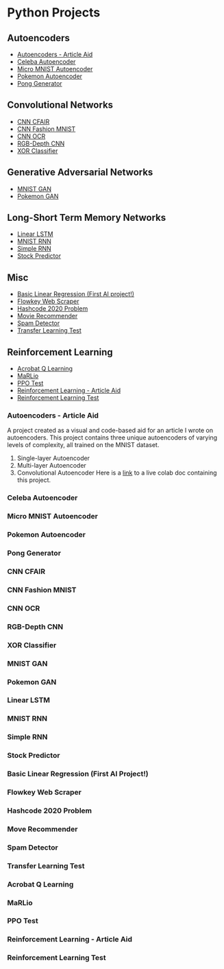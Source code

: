 # Python Projects
## Autoencoders
- [Autoencoders - Article Aid]()
- [Celeba Autoencoder]()
- [Micro MNIST Autoencoder]()
- [Pokemon Autoencoder]()
- [Pong Generator]()
## Convolutional Networks
- [CNN CFAIR]()
- [CNN Fashion MNIST]()
- [CNN OCR]()
- [RGB-Depth CNN]()
- [XOR Classifier]()
## Generative Adversarial Networks
- [MNIST GAN]()
- [Pokemon GAN]()
## Long-Short Term Memory Networks
- [Linear LSTM]()
- [MNIST RNN]()
- [Simple RNN]()
- [Stock Predictor]()
## Misc
- [Basic Linear Regression (First AI project!)]()
- [Flowkey Web Scraper]()
- [Hashcode 2020 Problem]()
- [Movie Recommender]()
- [Spam Detector]()
- [Transfer Learning Test]()
## Reinforcement Learning
- [Acrobat Q Learning]()
- [MaRLio]()
- [PPO Test]()
- [Reinforcement Learning - Article Aid]()
- [Reinforcement Learning Test]()

### Autoencoders - Article Aid
A project created as a visual and code-based aid for an article I wrote on autoencoders. This project contains three unique autoencoders of varying levels of complexity, all trained on the MNIST dataset.
1. Single-layer Autoencoder
2. Multi-layer Autoencoder
3. Convolutional Autoencoder
Here is a [link](https://colab.research.google.com/drive/1DBOe9256acEyJ0rAjSohsm75oRHUmgJg?usp=sharing) to a live colab doc containing this project.
### Celeba Autoencoder
### Micro MNIST Autoencoder
### Pokemon Autoencoder
### Pong Generator
### CNN CFAIR
### CNN Fashion MNIST
### CNN OCR
### RGB-Depth CNN
### XOR Classifier
### MNIST GAN
### Pokemon GAN
### Linear LSTM
### MNIST RNN
### Simple RNN
### Stock Predictor
### Basic Linear Regression (First AI Project!)
### Flowkey Web Scraper
### Hashcode 2020 Problem
### Move Recommender
### Spam Detector
### Transfer Learning Test
### Acrobat Q Learning
### MaRLio
### PPO Test
### Reinforcement Learning - Article Aid
### Reinforcement Learning Test